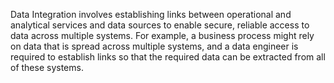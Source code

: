 Data Integration involves establishing links between operational and analytical services and data sources to enable secure, reliable access to data across multiple systems. For example, a business process might rely on data that is spread across multiple systems, and a data engineer is required to establish links so that the required data can be extracted from all of these systems.
